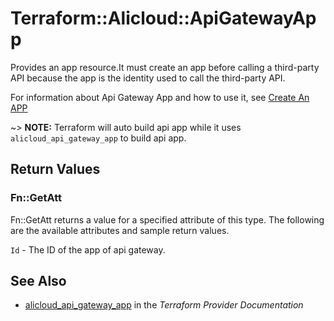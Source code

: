 # Terraform::Alicloud::ApiGatewayApp

Provides an app resource.It must create an app before calling a third-party API because the app is the identity used to call the third-party API.

For information about Api Gateway App and how to use it, see [Create An APP](https://www.alibabacloud.com/help/doc-detail/43663.html)

~> **NOTE:** Terraform will auto build api app while it uses `alicloud_api_gateway_app` to build api app.

## Return Values

### Fn::GetAtt

Fn::GetAtt returns a value for a specified attribute of this type. The following are the available attributes and sample return values.

`Id` - The ID of the app of api gateway.

## See Also

* [alicloud_api_gateway_app](https://www.terraform.io/docs/providers/alicloud/r/api_gateway_app.html) in the _Terraform Provider Documentation_
